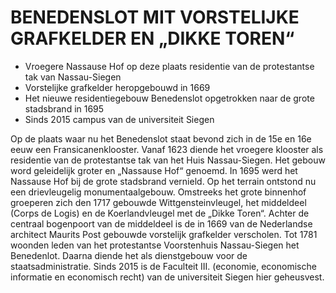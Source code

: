 # BENEDENSLOT MIT VORSTELIJKE GRAFKELDER EN „DIKKE TOREN“

* Vroegere Nassause Hof op deze plaats residentie van de protestantse tak van Nassau-Siegen  
* Vorstelijke grafkelder heropgebouwd in 1669 
* Het nieuwe residentiegebouw Benedenslot opgetrokken naar de grote stadsbrand in 1695
* Sinds 2015 campus van de universiteit Siegen

Op de plaats waar nu het Benedenslot staat bevond zich in de 15e en 16e eeuw een Fransicanenklooster. Vanaf 1623 diende het vroegere klooster als residentie van de protestantse tak van het Huis Nassau-Siegen. Het gebouw word geleidelijk groter en „Nassause Hof“ genoemd. 
In 1695 werd het Nassause Hof bij de grote stadsbrand vernield. Op het terrain ontstond nu een drievleugelig monumentaalgebouw. Omstreeks het grote binnenhof groeperen zich den 1717 gebouwde Wittgensteinvleugel, het middeldeel (Corps de Logis) en de Koerlandvleugel met de „Dikke Toren“. Achter de centraal bogenpoort  van de middeldeel is de in 1669 van de Nederlandse architect Maurits Post gebouwde vorstelijk grafkelder verscholen. Tot 1781 woonden leden van het protestantse Voorstenhuis Nassau-Siegen het Benedenlot. Daarna diende het als dienstgebouw voor de staatsadministratie. Sinds 2015 is de Faculteit III. (economie, economische informatie en economisch recht) van de universiteit Siegen hier geheusvest.
